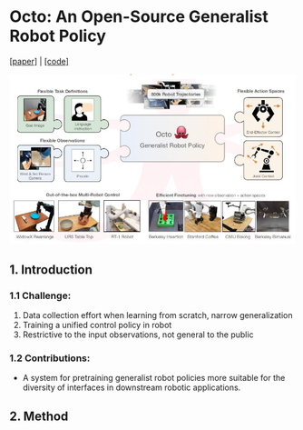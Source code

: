 # Octo: An Open-Source Generalist Robot Policy

[[paper]](https://arxiv.org/abs/2405.12213v2) | [[code]](https://octo-models.github.io)

![overview](./asset/overview.jpg)

## 1. Introduction

### 1.1 Challenge:
1. Data collection effort when learning from scratch, narrow generalization
2. Training a unified control policy in robot
3. Restrictive to the input observations, not general to the public

### 1.2 Contributions:
* A system for pretraining generalist robot policies more suitable for the diversity of interfaces in downstream robotic applications.
## 2. Method
